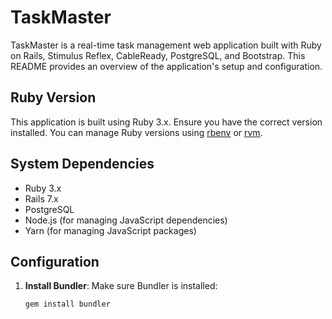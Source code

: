 # TaskMaster

TaskMaster is a real-time task management web application built with Ruby on Rails, Stimulus Reflex, CableReady, PostgreSQL, and Bootstrap. This README provides an overview of the application's setup and configuration.

## Ruby Version

This application is built using Ruby 3.x. Ensure you have the correct version installed. You can manage Ruby versions using [rbenv](https://github.com/rbenv/rbenv) or [rvm](https://rvm.io/).

## System Dependencies

- Ruby 3.x
- Rails 7.x
- PostgreSQL
- Node.js (for managing JavaScript dependencies)
- Yarn (for managing JavaScript packages)

## Configuration

1. **Install Bundler**: Make sure Bundler is installed:
   ```bash
   gem install bundler
